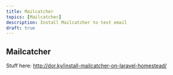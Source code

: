 ```yaml
---
title: Mailcatcher
topics: [Mailcatcher]
description: Install Mailcatcher to test email
draft: true
---
```


<a name="mailcatcher" id="mailcatcher"></a>
## Mailcatcher

Stuff here: http://dor.ky/install-mailcatcher-on-laravel-homestead/